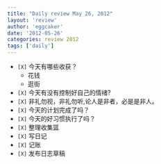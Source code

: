 ```yaml
---
title: "Daily review May 26, 2012" 
layout: 'review'
author: 'eggcaker'
date: '2012-05-26'
categories: review 2012
tags: ['daily']
---
```



  * `[X]` 今天有哪些收获？ 
    * 花钱 
    * 逛街 
  * `[X]` 今天有没有控制好自己的情绪? 
  * `[X]` 非礼勿视，非礼勿听,论人是非者，必是是非人。 
  * `[X]` 今天的计划完成了吗？ 
  * `[X]` 今天的好习惯执行了吗？ 
  * `[X]` 整理收集篮 
  * `[X]` 写日记 
  * `[X]` 记账 
  * `[X]` 发布日志草稿 

